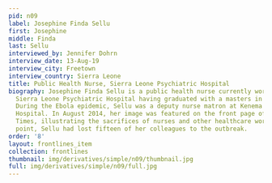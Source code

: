 ```yaml
---
pid: n09
label: Josephine Finda Sellu
first: Josephine
middle: Finda
last: Sellu
interviewed_by: Jennifer Dohrn
interview_date: 13-Aug-19
interview_city: Freetown
interview_country: Sierra Leone
title: Public Health Nurse, Sierra Leone Psychiatric Hospital
biography: Josephine Finda Sellu is a public health nurse currently working at the
  Sierra Leone Psychiatric Hospital having graduated with a masters in public health.
  During the Ebola epidemic, Sellu was a deputy nurse matron at Kenema Government
  Hospital. In August 2014, her image was featured on the front page of the New York
  Times, illustrating the sacrifices of nurses and other healthcare workers. At that
  point, Sellu had lost fifteen of her colleagues to the outbreak.
order: '8'
layout: frontlines_item
collection: frontlines
thumbnail: img/derivatives/simple/n09/thumbnail.jpg
full: img/derivatives/simple/n09/full.jpg
---
```

